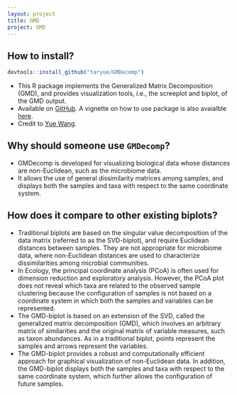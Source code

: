 ```yaml
---
layout: project
title: GMD
project: GMD
---
```


How to install?
--------------
```r
devtools::install_github("taryue/GMDecomp")
```

 - This R package implements the Generalized Matrix Decomposition (GMD), and provides visualization tools, i.e., the screeplot and biplot, of the GMD output.
 - Available on [GitHub](https://github.com/taryue/GMDecomp). A vignette on how to use package is also avaialble [here](https://taryue.github.io/GMDecomp/doc.html).
 - Credit to [Yue Wang](https://taryue.github.io/). 

Why should someone use `GMDecomp`?
------------------------------
 - GMDecomp is developed for visualizing biological data whose distances are non-Euclidean, such as the microbiome data. 
 - It allows the use of general dissimilarity matrices among samples, and displays both the samples and taxa with respect to the same coordinate system.

How does it compare to other existing biplots?
------------------------------------------------
 - Traditional biplots are based on the singular value decomposition of the data matrix (referred to as the SVD-biplot), and require Euclidean distances between samples. They are not appropriate for microbiome data, where non-Euclidean distances are used to characterize dissimilarities among microbial communities. 
 - In Ecology, the principal coordinate analysis (PCoA) is often used for dimension reduction and exploratory analysis. However, the PCoA plot does not reveal which taxa are related to the observed sample clustering because the configuration of samples is not based on a coordinate system in which both the samples and variables can be represented. 
 - The GMD-biplot is based on an extension of the SVD, called the generalized matrix decomposition (GMD), which involves an arbitrary matrix of similarities and the original matrix of variable measures, such as taxon abundances. As in a traditional biplot, points represent the samples and arrows represent the variables. 
 - The GMD-biplot provides a robust and computationally efficient approach for graphical visualization of non-Euclidean data. In addition, the GMD-biplot displays both the samples and taxa with respect to the same coordinate system, which further allows the configuration of future samples.

